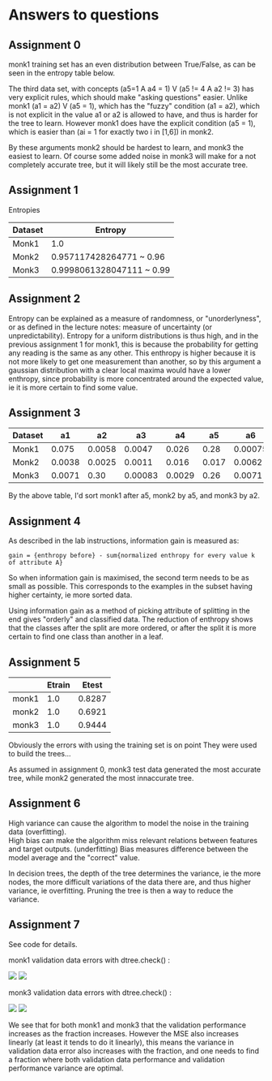 # Answers to questions

## Assignment 0

monk1 training set has an even distribution between True/False, as can be seen in the entropy table below.

The third data set, with concepts (a5=1 A a4 = 1) V (a5 != 4 A a2 != 3) has very explicit rules, which should make "asking questions" easier. Unlike monk1 (a1 = a2) V (a5 = 1), which has the "fuzzy" condition (a1 = a2), which is not explicit in the value a1 or a2 is allowed to have, and thus is harder for the tree to learn. However monk1 does have the explicit condition (a5 = 1), which is easier than (ai = 1 for exactly two i in [1,6]) in monk2. 

By these arguments monk2 should be hardest to learn, and monk3 the easiest to learn. Of course some added noise in monk3 will make for a not completely accurate tree, but it will likely still be the most accurate tree.

## Assignment 1

Entropies

| Dataset   | Entropy                       |  
|-----------|-------------------------------|  
| Monk1     | 1.0                           |  
| Monk2     | 0.957117428264771 ~ 0.96      |
| Monk3     | 0.9998061328047111 ~ 0.99     |

## Assignment 2

Entropy can be explained as a measure of randomness, or "unorderlyness", or as defined in the lecture notes: measure of uncertainty (or unpredictability). Entropy for a uniform distributions is thus high, and in the previous assignment 1 for monk1, this is because the probability for getting any reading is the same as any other. This enthropy is higher because it is not more likely to get one measurement than another, so by this argument a gaussian distribution with a clear local maxima would have a lower enthropy, since probability is more concentrated around the expected value, ie it is more certain to find some value.

## Assignment 3

| Dataset | a1     | a2     | a3      | a4     | a5    | a6      |
|---------|--------|--------|---------|--------|-------|---------|
| Monk1   | 0.075  | 0.0058 | 0.0047  | 0.026  | 0.28  | 0.00075 |
| Monk2   | 0.0038 | 0.0025 | 0.0011  | 0.016  | 0.017 | 0.0062  |
| Monk3   | 0.0071 | 0.30   | 0.00083 | 0.0029 | 0.26  | 0.0071  |

By the above table, I'd sort monk1 after a5, monk2 by a5, and monk3 by a2. 

## Assignment 4

As described in the lab instructions, information gain is measured as: 

```gain = {enthropy before} - sum{normalized enthropy for every value k of attribute A}```

So when information gain is maximised, the second term needs to be as small as possible. This corresponds to the examples in the subset having higher certainty, ie more sorted data. 

Using information gain as a method of picking attribute of splitting in the end gives "orderly" and classified data. The reduction of enthropy shows that the classes after the split are more ordered, or after the split it is more certain to find one class than another in a leaf.

## Assignment 5

|       | Etrain | Etest  |
|-------|--------|--------|
| monk1 | 1.0    | 0.8287 |
| monk2 | 1.0    | 0.6921 |
| monk3 | 1.0    | 0.9444 |

Obviously the errors with using the training set is on point They were used to build the trees...

As assumed in assignment 0, monk3 test data generated the most accurate tree, while monk2 generated the most innaccurate tree.

## Assignment 6

High variance can cause the algorithm to model the noise in the training data (overfitting).  
High bias can make the algorithm miss relevant relations between features and target outputs. (underfitting) Bias measures difference between the model average and the "correct" value.

In decision trees, the depth of the tree determines the variance, ie the more nodes, the more difficult variations of the data there are, and thus higher variance, ie overfitting. Pruning the tree is then a way to reduce the variance.


## Assignment 7

See code for details.

monk1 validation data errors with dtree.check() :

![](https://gits-15.sys.kth.se/antolu/DD2421/raw/master/Lab_1/monk1mean.png)
![](https://gits-15.sys.kth.se/antolu/DD2421/raw/master/Lab_1/monk1mse.png)

monk3 validation data errors with dtree.check() :

![](https://gits-15.sys.kth.se/antolu/DD2421/raw/master/Lab_1/monk3mean.png)
![](https://gits-15.sys.kth.se/antolu/DD2421/raw/master/Lab_1/monk3mse.png)

We see that for both monk1 and monk3 that the validation performance increases as the fraction increases. However the MSE also increases linearly (at least it tends to do it linearly), this means the variance in validation data error also increases with the fraction, and one needs to find a fraction where both validation data performance and validation performance variance are optimal.